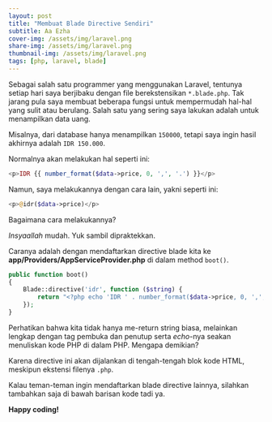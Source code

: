 ```yaml
---
layout: post
title: "Membuat Blade Directive Sendiri"
subtitle: Aa Ezha
cover-img: /assets/img/laravel.png
share-img: /assets/img/laravel.png
thumbnail-img: /assets/img/laravel.png
tags: [php, laravel, blade]
---
```


Sebagai salah satu programmer yang menggunakan Laravel, tentunya setiap hari saya berjibaku dengan file berekstensikan `*.blade.php`. Tak jarang pula saya membuat beberapa fungsi untuk mempermudah hal-hal yang sulit atau berulang. Salah satu yang sering saya lakukan adalah untuk menampilkan data uang.

Misalnya, dari database hanya menampilkan `150000`, tetapi saya ingin hasil akhirnya adalah `IDR 150.000`.

Normalnya akan melakukan hal seperti ini:

```php
<p>IDR {{ number_format($data->price, 0, ',', '.') }}</p>
```

Namun, saya melakukannya dengan cara lain, yakni seperti ini:

```php
<p>@idr($data->price)</p>
```

Bagaimana cara melakukannya?

*Insyaallah* mudah. Yuk sambil dipraktekkan.

Caranya adalah dengan mendaftarkan directive blade kita ke **app/Providers/AppServiceProvider.php** di dalam method `boot()`.

```php
public function boot()
{
    Blade::directive('idr', function ($string) {
        return "<?php echo 'IDR ' . number_format($data->price, 0, ',', '.'); ?>";
    });
}
```

Perhatikan bahwa kita tidak hanya me-return string biasa, melainkan lengkap dengan tag pembuka dan penutup serta *echo*-nya seakan menuliskan kode PHP di dalam PHP. Mengapa demikian?

Karena directive ini akan dijalankan di tengah-tengah blok kode HTML, meskipun ekstensi filenya `.php`.

Kalau teman-teman ingin mendaftarkan blade directive lainnya, silahkan tambahkan saja di bawah barisan kode tadi ya.

**Happy coding!**